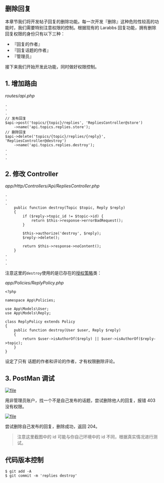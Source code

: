 ## 删除回复

本章节我们将开发帖子回复的删除功能。每一次开发『删除』这种危险性较高的功能时，我们需要特别注意权限的控制。根据现有的 Larabbs 回复功能，拥有删除回复权限的身份只有以下三种：

* 『回复的作者』
* 『回复话题的作者』
* 『管理员』

接下来我们开始开发此功能，同时做好权限控制。

## 1. 增加路由

_routes/api.php_

```
.
.
.
// 发布回复
$api->post('topics/{topic}/replies', 'RepliesController@store')
    ->name('api.topics.replies.store');
// 删除回复
$api->delete('topics/{topic}/replies/{reply}', 'RepliesController@destroy')
    ->name('api.topics.replies.destroy');
.
.
.
```

## 2. 修改 Controller

_app/Http/Controllers/Api/RepliesController.php_

```
.
.
.
    public function destroy(Topic $topic, Reply $reply)
    {
        if ($reply->topic_id != $topic->id) {
            return $this->response->errorBadRequest();
        }

        $this->authorize('destroy', $reply);
        $reply->delete();

        return $this->response->noContent();
    }
.
.
.
```

注意这里的`destroy`使用的是已存在的[授权策略](https://learnku.com/docs/laravel/5.5/authorization#generating-policies)类：

_app/Policies/ReplyPolicy.php_

```
<?php

namespace App\Policies;

use App\Models\User;
use App\Models\Reply;

class ReplyPolicy extends Policy
{
    public function destroy(User $user, Reply $reply)
    {
        return $user->isAuthorOf($reply) || $user->isAuthorOf($reply->topic);
    }
}
```

设定了只有 话题的作者和评论的作者，才有权限删除评论。

## 3. PostMan 调试

[![](https://iocaffcdn.phphub.org/uploads/images/201801/27/3995/amOdot779O.png "file")](https://iocaffcdn.phphub.org/uploads/images/201801/27/3995/amOdot779O.png)

用非管理员账户，找一个不是自己发布的话题，尝试删除他人的回复，报错 403 没有权限。

[![](https://iocaffcdn.phphub.org/uploads/images/201801/27/3995/K2axkHtYRQ.png "file")](https://iocaffcdn.phphub.org/uploads/images/201801/27/3995/K2axkHtYRQ.png)

尝试删除自己发布的回复，删除成功，返回 204。

> 注意这里截图中的 id 可能与你自己环境中的 id 不同，根据真实情况进行测试。

## 代码版本控制

```
$ git add -A
$ git commit -m 'replies destroy'
```



